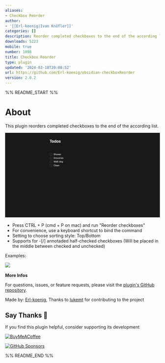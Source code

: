 ```yaml
---
aliases:
- Checkbox Reorder
author:
- '[[Erl-koenig|Ivan Knöfler]]'
categories: []
description: Reorder completed checkboxes to the end of the according list.
downloads: 5223
mobile: true
number: 1098
title: Checkbox Reorder
type: plugin
updated: '2024-03-18T20:08:52'
url: https://github.com/Erl-koenig/obsidian-checkboxReorder
version: 2.0.2
---
```


%% README_START %%

# About

This plugin reorders completed checkboxes to the end of the according list.

![A demo of the plugin working](https://raw.githubusercontent.com/Erl-koenig/obsidian-checkboxReorder/HEAD/demo.gif)

-   Press CTRL + P (cmd + P on mac) and run "Reorder checkboxes"
-   For convenience, use a keyboard shortcut to bind the command
-   Setting to choose sorting style: Top/Bottom
-   Supports for -[/] annotaded half-checked checkboxes (Will be placed in the middle between checked and unchecked)

Examples:

![](https://i.imgur.com/fEyG45b.png)

**More Infos**

For questions, issues, or feature requests, please visit the [plugin's GitHub repository](https://github.com/Erl-koenig/obsidian-dailyPrompt).

Made by:
[Erl-koenig](https://github.com/Erl-koenig),
Thanks to [lukemt](https://github.com/lukemt) for contributing to the project

## Say Thanks 🙏

If you find this plugin helpful, consider supporting its development

[<img src="https://cdn.buymeacoffee.com/buttons/v2/default-violet.png" alt="BuyMeACoffee" width="100">](https://www.buymeacoffee.com/erlkoenig)

[![GitHub Sponsors](https://img.shields.io/github/sponsors/Erl-koenig?style=social)](https://github.com/sponsors/Erl-koenig)


%% README_END %%